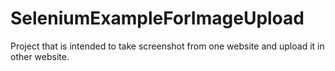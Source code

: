 # SeleniumExampleForImageUpload
Project that is intended to take screenshot from one website and upload it in other website.
